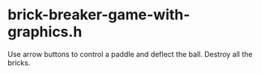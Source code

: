 # brick-breaker-game-with-graphics.h
Use arrow buttons to control a paddle and deflect the ball. Destroy all the bricks.
